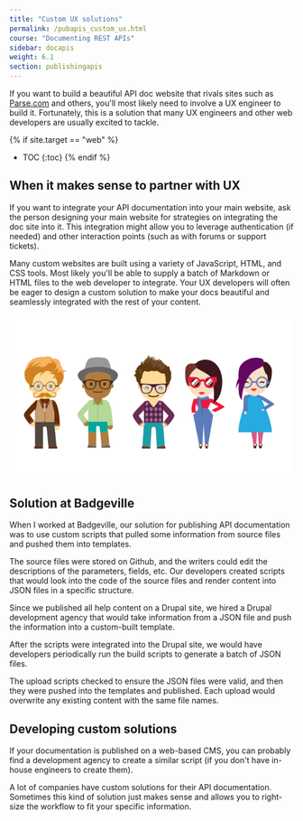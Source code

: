 ```yaml
---
title: "Custom UX solutions"
permalink: /pubapis_custom_ux.html
course: "Documenting REST APIs"
sidebar: docapis
weight: 6.1
section: publishingapis
---
```


If you want to build a beautiful API doc website that rivals sites such as [Parse.com](http://parse.com) and others, you'll most likely need to involve a UX engineer to build it. Fortunately, this is a solution that many UX engineers and other web developers are usually excited to tackle.

{% if site.target == "web" %}
* TOC
{:toc}
{% endif %}

## When it makes sense to partner with UX

If you want to integrate your API documentation into your main website, ask the person designing your main website for strategies on integrating the doc site into it. This integration might allow you to leverage authentication (if needed) and other interaction points (such as with forums or support tickets).

Many custom websites are built using a variety of JavaScript, HTML, and CSS tools. Most likely you'll be able to supply a batch of Markdown or HTML files to the web developer to integrate. Your UX developers will often be eager to design a custom solution to make your docs beautiful and seamlessly integrated with the rest of your content.

<img src="images/uxteam.png" alt="Getting help from your UX team" />

## Solution at Badgeville

When I worked at Badgeville, our solution for publishing API documentation was to use custom scripts that pulled some information from source files and pushed them into templates.

The source files were stored on Github, and the writers could edit the descriptions of the parameters, fields, etc. Our developers created scripts that would look into the code of the source files and render content into JSON files in a specific structure.

Since we published all help content on a Drupal site, we hired a Drupal development agency that would take information from a JSON file and push the information into a custom-built template.

After the scripts were integrated into the Drupal site, we would have developers periodically run the build scripts to generate a batch of JSON files.

The upload scripts checked to ensure the JSON files were valid, and then they were pushed into the templates and published. Each upload would overwrite any existing content with the same file names.

## Developing custom solutions

If your documentation is published on a web-based CMS, you can probably find a development agency to create a similar script (if you don't have in-house engineers to create them).

A lot of companies have custom solutions for their API documentation. Sometimes this kind of solution just makes sense and allows you to right-size the workflow to fit your specific information.
